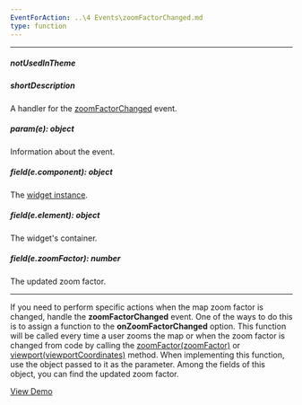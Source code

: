 ```yaml
---
EventForAction: ..\4 Events\zoomFactorChanged.md
type: function
---
```

---
##### notUsedInTheme

##### shortDescription
A handler for the [zoomFactorChanged](/api-reference/20%20Data%20Visualization%20Widgets/70%20dxVectorMap/4%20Events/zoomFactorChanged.md '/Documentation/ApiReference/Data_Visualization_Widgets/dxVectorMap/Events/#zoomFactorChanged') event.

##### param(e): object
Information about the event.

##### field(e.component): object
The <a href="/Documentation/16_1/ApiReference/Data_Visualization_Widgets/dxVectorMap/Methods/#instance">widget instance</a>.

##### field(e.element): object
The widget's container.

##### field(e.zoomFactor): number
The updated zoom factor.

---
If you need to perform specific actions when the map zoom factor is changed, handle the **zoomFactorChanged** event. One of the ways to do this is to assign a function to the **onZoomFactorChanged** option. This function will be called every time a user zooms the map or when the zoom factor is changed from code by calling the [zoomFactor(zoomFactor)](/api-reference/20%20Data%20Visualization%20Widgets/70%20dxVectorMap/3%20Methods/zoomFactor(zoomFactor).md '/Documentation/ApiReference/Data_Visualization_Widgets/dxVectorMap/Methods/#zoomFactorzoomFactor') or [viewport(viewportCoordinates)](/api-reference/20%20Data%20Visualization%20Widgets/70%20dxVectorMap/3%20Methods/viewport(viewportCoordinates).md '/Documentation/ApiReference/Data_Visualization_Widgets/dxVectorMap/Methods/#viewportviewportCoordinates') method. When implementing this function, use the object passed to it as the parameter. Among the fields of this object, you can find the updated zoom factor.

<a href="http://js.devexpress.com/Demos/WidgetsGallery/#demo/mapsvectormapvectormapviewport/" class="button orange small fix-width-155" style="margin-right: 20px;" target="_blank">View Demo</a>
